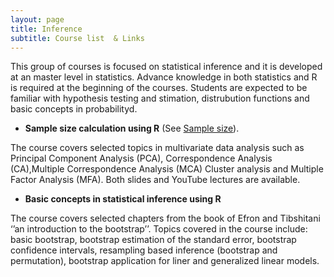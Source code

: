 ```yaml
---
layout: page
title: Inference
subtitle: Course list  & Links
---
```


This group of courses is focused on statistical inference and it is developed at an master level in statistics. Advance knowledge in both statistics and R is required at the beginning of the courses.  Students are expected to be familiar with hypothesis testing and stimation, distrubution functions and basic concepts in probabilityd. 

*   **Sample size calculation using R** (See [Sample size](
https://github.com/eR-Biostat/Courses/tree/master/Data%20Analysis/Exploratory%20multivariate%20data%20analysis%20using%20R)).

The course covers selected topics in multivariate data analysis such as Principal Component Analysis (PCA), Correspondence Analysis (CA),Multiple Correspondence Analysis (MCA) Cluster analysis and Multiple Factor Analysis (MFA). Both slides and YouTube lectures are available.

*   **Basic concepts in statistical inference using R**

The course covers selected chapters from the book of Efron and Tibshitani ‘’an introduction to the bootstrap’’. Topics covered in the course include: basic bootstrap, bootstrap estimation of the standard error, bootstrap confidence intervals, resampling based inference (bootstrap and permutation), bootstrap application for liner and generalized linear models.   